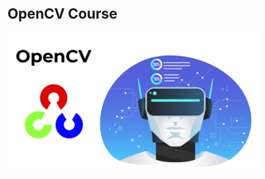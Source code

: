 # OpenCV Course
![opencv](https://github.com/ArslanKAS/OpenCV_Crash_Course/blob/master/OpenCV_Cover.jpg)
